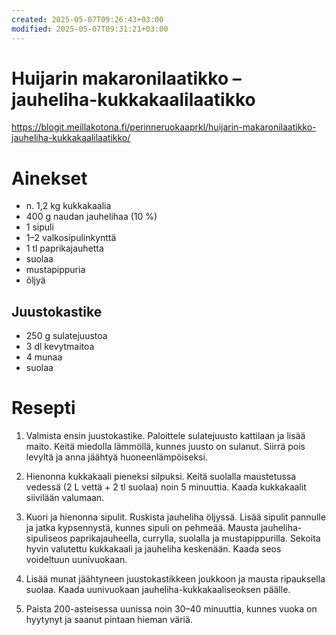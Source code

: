 ```yaml
---
created: 2025-05-07T09:26:43+03:00
modified: 2025-05-07T09:31:21+03:00
---
```


# Huijarin makaronilaatikko – jauheliha-kukkakaalilaatikko

https://blogit.meillakotona.fi/perinneruokaaprkl/huijarin-makaronilaatikko-jauheliha-kukkakaalilaatikko/

# Ainekset 
- n. 1,2 kg kukkakaalia 
- 400 g naudan jauhelihaa (10 %) 
- 1 sipuli
- 1–2 valkosipulinkynttä
- 1 tl paprikajauhetta
- suolaa
- mustapippuria
- öljyä

## Juustokastike
- 250 g sulatejuustoa
- 3 dl kevytmaitoa
- 4 munaa
- suolaa

 # Resepti

1. Valmista ensin juustokastike. Paloittele sulatejuusto kattilaan ja lisää maito. Keitä miedolla lämmöllä, kunnes juusto on sulanut. Siirrä pois levyltä ja anna jäähtyä huoneenlämpöiseksi.

1. Hienonna kukkakaali pieneksi silpuksi. Keitä suolalla maustetussa vedessä (2 L vettä + 2 tl suolaa) noin 5 minuuttia. Kaada kukkakaalit siivilään valumaan.

1. Kuori ja hienonna sipulit. Ruskista jauheliha öljyssä. Lisää sipulit pannulle ja jatka kypsennystä, kunnes sipuli on pehmeää. Mausta jauheliha-sipuliseos paprikajauheella, currylla, suolalla ja mustapippurilla. Sekoita hyvin valutettu kukkakaali ja jauheliha keskenään. Kaada seos voideltuun uunivuokaan.

1. Lisää munat jäähtyneen juustokastikkeen joukkoon ja mausta ripauksella suolaa. Kaada uunivuokaan jauheliha-kukkakaaliseoksen päälle.

1. Paista 200-asteisessa uunissa noin 30–40 minuuttia, kunnes vuoka on hyytynyt ja saanut pintaan hieman väriä.
